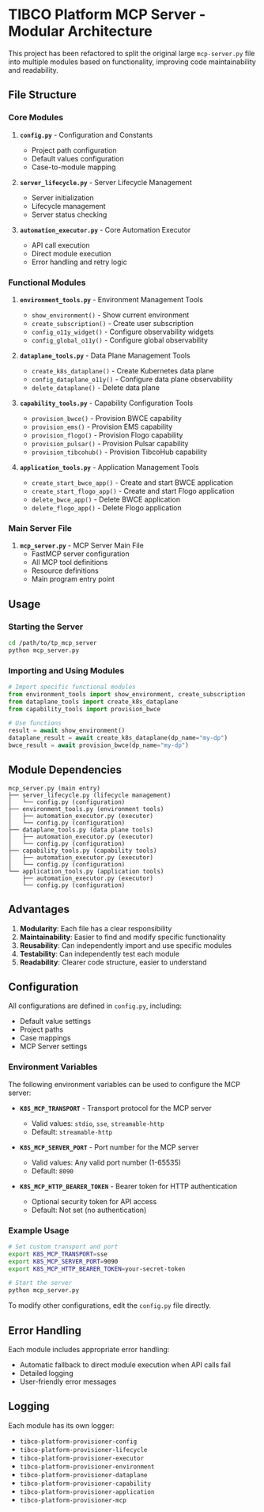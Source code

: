 # TIBCO Platform MCP Server - Modular Architecture

This project has been refactored to split the original large `mcp-server.py` file into multiple modules based on functionality, improving code maintainability and readability.

## File Structure

### Core Modules

1. **`config.py`** - Configuration and Constants
   - Project path configuration
   - Default values configuration
   - Case-to-module mapping

2. **`server_lifecycle.py`** - Server Lifecycle Management
   - Server initialization
   - Lifecycle management
   - Server status checking

3. **`automation_executor.py`** - Core Automation Executor
   - API call execution
   - Direct module execution
   - Error handling and retry logic

### Functional Modules

1. **`environment_tools.py`** - Environment Management Tools
   - `show_environment()` - Show current environment
   - `create_subscription()` - Create user subscription
   - `config_o11y_widget()` - Configure observability widgets
   - `config_global_o11y()` - Configure global observability

2. **`dataplane_tools.py`** - Data Plane Management Tools
   - `create_k8s_dataplane()` - Create Kubernetes data plane
   - `config_dataplane_o11y()` - Configure data plane observability
   - `delete_dataplane()` - Delete data plane

3. **`capability_tools.py`** - Capability Configuration Tools
   - `provision_bwce()` - Provision BWCE capability
   - `provision_ems()` - Provision EMS capability
   - `provision_flogo()` - Provision Flogo capability
   - `provision_pulsar()` - Provision Pulsar capability
   - `provision_tibcohub()` - Provision TibcoHub capability

4. **`application_tools.py`** - Application Management Tools
   - `create_start_bwce_app()` - Create and start BWCE application
   - `create_start_flogo_app()` - Create and start Flogo application
   - `delete_bwce_app()` - Delete BWCE application
   - `delete_flogo_app()` - Delete Flogo application

### Main Server File

1. **`mcp_server.py`** - MCP Server Main File
   - FastMCP server configuration
   - All MCP tool definitions
   - Resource definitions
   - Main program entry point

## Usage

### Starting the Server

```bash
cd /path/to/tp_mcp_server
python mcp_server.py
```

### Importing and Using Modules

```python
# Import specific functional modules
from environment_tools import show_environment, create_subscription
from dataplane_tools import create_k8s_dataplane
from capability_tools import provision_bwce

# Use functions
result = await show_environment()
dataplane_result = await create_k8s_dataplane(dp_name="my-dp")
bwce_result = await provision_bwce(dp_name="my-dp")
```

## Module Dependencies

```text
mcp_server.py (main entry)
├── server_lifecycle.py (lifecycle management)
│   └── config.py (configuration)
├── environment_tools.py (environment tools)
│   ├── automation_executor.py (executor)
│   └── config.py (configuration)
├── dataplane_tools.py (data plane tools)
│   ├── automation_executor.py (executor)
│   └── config.py (configuration)
├── capability_tools.py (capability tools)
│   ├── automation_executor.py (executor)
│   └── config.py (configuration)
└── application_tools.py (application tools)
    ├── automation_executor.py (executor)
    └── config.py (configuration)
```

## Advantages

1. **Modularity**: Each file has a clear responsibility
2. **Maintainability**: Easier to find and modify specific functionality
3. **Reusability**: Can independently import and use specific modules
4. **Testability**: Can independently test each module
5. **Readability**: Clearer code structure, easier to understand

## Configuration

All configurations are defined in `config.py`, including:

- Default value settings
- Project paths
- Case mappings
- MCP Server settings

### Environment Variables

The following environment variables can be used to configure the MCP server:

- **`K8S_MCP_TRANSPORT`** - Transport protocol for the MCP server
  - Valid values: `stdio`, `sse`, `streamable-http`
  - Default: `streamable-http`
  
- **`K8S_MCP_SERVER_PORT`** - Port number for the MCP server
  - Valid values: Any valid port number (1-65535)
  - Default: `8090`
  
- **`K8S_MCP_HTTP_BEARER_TOKEN`** - Bearer token for HTTP authentication
  - Optional security token for API access
  - Default: Not set (no authentication)

### Example Usage

```bash
# Set custom transport and port
export K8S_MCP_TRANSPORT=sse
export K8S_MCP_SERVER_PORT=9090
export K8S_MCP_HTTP_BEARER_TOKEN=your-secret-token

# Start the server
python mcp_server.py
```

To modify other configurations, edit the `config.py` file directly.

## Error Handling

Each module includes appropriate error handling:

- Automatic fallback to direct module execution when API calls fail
- Detailed logging
- User-friendly error messages

## Logging

Each module has its own logger:

- `tibco-platform-provisioner-config`
- `tibco-platform-provisioner-lifecycle`
- `tibco-platform-provisioner-executor`
- `tibco-platform-provisioner-environment`
- `tibco-platform-provisioner-dataplane`
- `tibco-platform-provisioner-capability`
- `tibco-platform-provisioner-application`
- `tibco-platform-provisioner-mcp`
